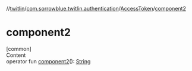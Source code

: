 //[twitlin](../../index.md)/[com.sorrowblue.twitlin.authentication](../index.md)/[AccessToken](index.md)/[component2](component2.md)



# component2  
[common]  
Content  
operator fun [component2](component2.md)(): [String](https://kotlinlang.org/api/latest/jvm/stdlib/kotlin/-string/index.html)  



